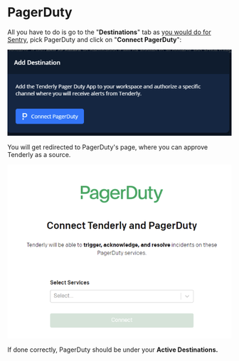 # PagerDuty

All you have to do is go to the "**Destinations**" tab as y[ou would do for Sentry](sentry.md), pick PagerDuty and click on "**Connect PagerDuty**":

![](../../../../.gitbook/assets/image%20%2826%29.png)

You will get redirected to PagerDuty's page, where you can approve Tenderly as a source.

![](../../../../.gitbook/assets/image%20%2832%29.png)

If done correctly, PagerDuty should be under your **Active Destinations.**

